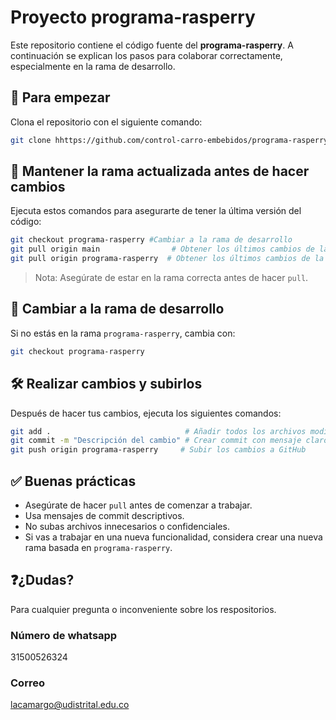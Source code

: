 
# Proyecto programa-rasperry

Este repositorio contiene el código fuente del **programa-rasperry**. A continuación se explican los pasos para colaborar correctamente, especialmente en la rama de desarrollo.

## 🚀 Para empezar

Clona el repositorio con el siguiente comando:

```bash
git clone hhttps://github.com/control-carro-embebidos/programa-rasperry.git
````

## 🔄 Mantener la rama actualizada antes de hacer cambios

Ejecuta estos comandos para asegurarte de tener la última versión del código:

```bash
git checkout programa-rasperry #Cambiar a la rama de desarrollo
git pull origin main                # Obtener los últimos cambios de la rama main
git pull origin programa-rasperry  # Obtener los últimos cambios de la rama programa-rasperry
```

> Nota: Asegúrate de estar en la rama correcta antes de hacer `pull`.

## 🔀 Cambiar a la rama de desarrollo

Si no estás en la rama `programa-rasperry`, cambia con:

```bash
git checkout programa-rasperry
```
## 🛠️ Realizar cambios y subirlos
Después de hacer tus cambios, ejecuta los siguientes comandos:

```bash
git add .                              # Añadir todos los archivos modificados
git commit -m "Descripción del cambio" # Crear commit con mensaje claro
git push origin programa-rasperry     # Subir los cambios a GitHub
```

## ✅ Buenas prácticas

* Asegúrate de hacer `pull` antes de comenzar a trabajar.
* Usa mensajes de commit descriptivos.
* No subas archivos innecesarios o confidenciales.
* Si vas a trabajar en una nueva funcionalidad, considera crear una nueva rama basada en `programa-rasperry`.

## ❓¿Dudas?

Para cualquier pregunta o inconveniente sobre los respositorios.
### Número de whatsapp
31500526324
### Correo
lacamargo@udistrital.edu.co
